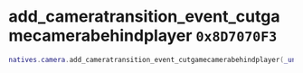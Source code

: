 # add_cameratransition_event_cutgamecamerabehindplayer `0x8D7070F3`

```lua
natives.camera.add_cameratransition_event_cutgamecamerabehindplayer(_unk0 --[[ number ]], _unk1 --[[ number ]], _unk2 --[[ number ]])
```